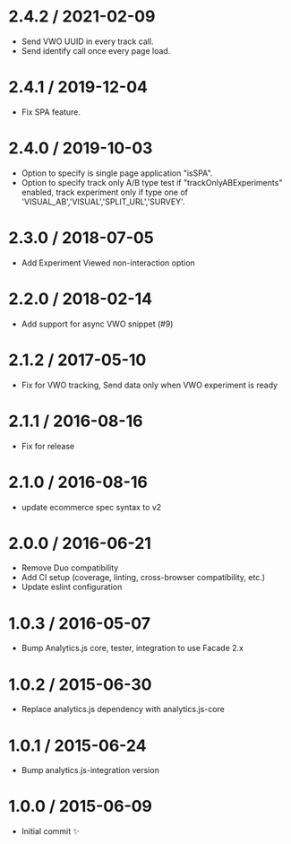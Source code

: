 2.4.2 / 2021-02-09
==================

  * Send VWO UUID in every track call.
  * Send identify call once every page load.

2.4.1 / 2019-12-04
==================

  * Fix SPA feature.

2.4.0 / 2019-10-03
==================

  * Option to specify is single page application "isSPA".
  * Option to specify track only A/B type test if "trackOnlyABExperiments" enabled, track experiment only if type one of 'VISUAL_AB','VISUAL','SPLIT_URL','SURVEY'.


2.3.0 / 2018-07-05
==================

  * Add Experiment Viewed non-interaction option

2.2.0 / 2018-02-14
==================

  * Add support for async VWO snippet (#9)

2.1.2 / 2017-05-10
==================

 * Fix for VWO tracking, Send data only when VWO experiment is ready

2.1.1 / 2016-08-16
==================

 * Fix for release

2.1.0 / 2016-08-16
==================

  * update ecommerce spec syntax to v2

2.0.0 / 2016-06-21
==================

  * Remove Duo compatibility
  * Add CI setup (coverage, linting, cross-browser compatibility, etc.)
  * Update eslint configuration

1.0.3 / 2016-05-07
==================

  * Bump Analytics.js core, tester, integration to use Facade 2.x

1.0.2 / 2015-06-30
==================

  * Replace analytics.js dependency with analytics.js-core

1.0.1 / 2015-06-24
==================

  * Bump analytics.js-integration version

1.0.0 / 2015-06-09
==================

  * Initial commit :sparkles:
